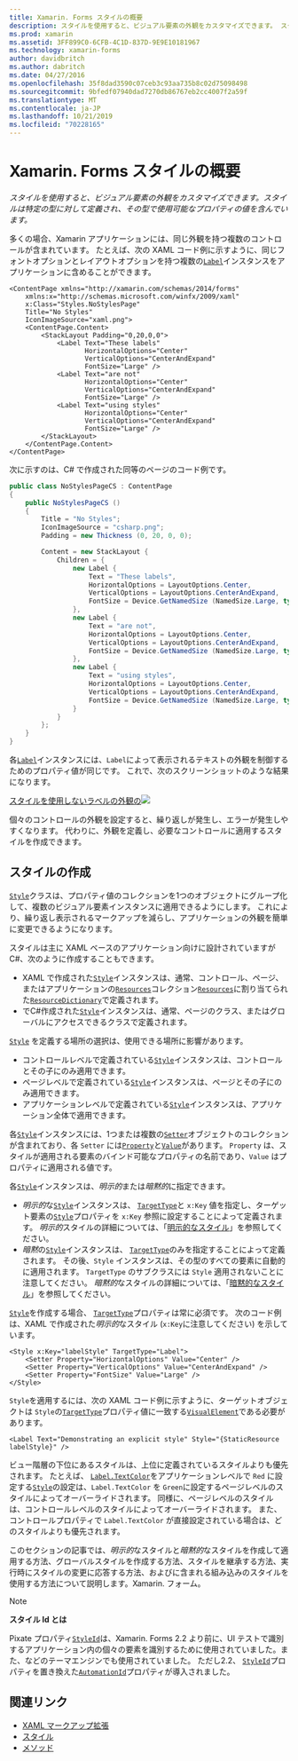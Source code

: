 ```yaml
---
title: Xamarin. Forms スタイルの概要
description: スタイルを使用すると、ビジュアル要素の外観をカスタマイズできます。 スタイルは特定の型に対して定義され、その型で使用可能なプロパティの値を含んでいます。
ms.prod: xamarin
ms.assetid: 3FF899C0-6CFB-4C1D-837D-9E9E10181967
ms.technology: xamarin-forms
author: davidbritch
ms.author: dabritch
ms.date: 04/27/2016
ms.openlocfilehash: 35f8dad3590c07ceb3c93aa735b8c02d75098498
ms.sourcegitcommit: 9bfedf07940dad7270db86767eb2cc4007f2a59f
ms.translationtype: MT
ms.contentlocale: ja-JP
ms.lasthandoff: 10/21/2019
ms.locfileid: "70228165"
---
```

# <a name="introduction-to-xamarinforms-styles"></a>Xamarin. Forms スタイルの概要

_スタイルを使用すると、ビジュアル要素の外観をカスタマイズできます。スタイルは特定の型に対して定義され、その型で使用可能なプロパティの値を含んでいます。_

多くの場合、Xamarin アプリケーションには、同じ外観を持つ複数のコントロールが含まれています。 たとえば、次の XAML コード例に示すように、同じフォントオプションとレイアウトオプションを持つ複数の[`Label`](xref:Xamarin.Forms.Label)インスタンスをアプリケーションに含めることができます。

```xaml
<ContentPage xmlns="http://xamarin.com/schemas/2014/forms"
    xmlns:x="http://schemas.microsoft.com/winfx/2009/xaml"
    x:Class="Styles.NoStylesPage"
    Title="No Styles"
    IconImageSource="xaml.png">
    <ContentPage.Content>
        <StackLayout Padding="0,20,0,0">
            <Label Text="These labels"
                   HorizontalOptions="Center"
                   VerticalOptions="CenterAndExpand"
                   FontSize="Large" />
            <Label Text="are not"
                   HorizontalOptions="Center"
                   VerticalOptions="CenterAndExpand"
                   FontSize="Large" />
            <Label Text="using styles"
                   HorizontalOptions="Center"
                   VerticalOptions="CenterAndExpand"
                   FontSize="Large" />
        </StackLayout>
    </ContentPage.Content>
</ContentPage>
```

次に示すのは、C# で作成された同等のページのコード例です。

```csharp
public class NoStylesPageCS : ContentPage
{
    public NoStylesPageCS ()
    {
        Title = "No Styles";
        IconImageSource = "csharp.png";
        Padding = new Thickness (0, 20, 0, 0);

        Content = new StackLayout {
            Children = {
                new Label {
                    Text = "These labels",
                    HorizontalOptions = LayoutOptions.Center,
                    VerticalOptions = LayoutOptions.CenterAndExpand,
                    FontSize = Device.GetNamedSize (NamedSize.Large, typeof(Label))
                },
                new Label {
                    Text = "are not",
                    HorizontalOptions = LayoutOptions.Center,
                    VerticalOptions = LayoutOptions.CenterAndExpand,
                    FontSize = Device.GetNamedSize (NamedSize.Large, typeof(Label))
                },
                new Label {
                    Text = "using styles",
                    HorizontalOptions = LayoutOptions.Center,
                    VerticalOptions = LayoutOptions.CenterAndExpand,
                    FontSize = Device.GetNamedSize (NamedSize.Large, typeof(Label))
                }
            }
        };
    }
}
```

各[`Label`](xref:Xamarin.Forms.Label)インスタンスには、`Label`によって表示されるテキストの外観を制御するためのプロパティ値が同じです。 これで、次のスクリーンショットのような結果になります。

[スタイルを使用しないラベルの外観の![](introduction-images/no-styles.png)](introduction-images/no-styles-large.png#lightbox)

個々のコントロールの外観を設定すると、繰り返しが発生し、エラーが発生しやすくなります。 代わりに、外観を定義し、必要なコントロールに適用するスタイルを作成できます。

## <a name="create-a-style"></a>スタイルの作成

[`Style`](xref:Xamarin.Forms.Style)クラスは、プロパティ値のコレクションを1つのオブジェクトにグループ化して、複数のビジュアル要素インスタンスに適用できるようにします。 これにより、繰り返し表示されるマークアップを減らし、アプリケーションの外観を簡単に変更できるようになります。

スタイルは主に XAML ベースのアプリケーション向けに設計されていますがC#、次のように作成することもできます。

- XAML で作成された[`Style`](xref:Xamarin.Forms.Style)インスタンスは、通常、コントロール、ページ、またはアプリケーションの[`Resources`](xref:Xamarin.Forms.Application.Resources)コレクション[`Resources`](xref:Xamarin.Forms.VisualElement.Resources)に割り当てられた[`ResourceDictionary`](xref:Xamarin.Forms.ResourceDictionary)で定義されます。
- でC#作成された[`Style`](xref:Xamarin.Forms.Style)インスタンスは、通常、ページのクラス、またはグローバルにアクセスできるクラスで定義されます。

[`Style`](xref:Xamarin.Forms.Style) を定義する場所の選択は、使用できる場所に影響があります。

- コントロールレベルで定義されている[`Style`](xref:Xamarin.Forms.Style)インスタンスは、コントロールとその子にのみ適用できます。
- ページレベルで定義されている[`Style`](xref:Xamarin.Forms.Style)インスタンスは、ページとその子にのみ適用できます。
- アプリケーションレベルで定義されている[`Style`](xref:Xamarin.Forms.Style)インスタンスは、アプリケーション全体で適用できます。

各[`Style`](xref:Xamarin.Forms.Style)インスタンスには、1つまたは複数の[`Setter`](xref:Xamarin.Forms.Setter)オブジェクトのコレクションが含まれており、各 `Setter` には[`Property`](xref:Xamarin.Forms.Setter.Property)と[`Value`](xref:Xamarin.Forms.Setter.Value)があります。 `Property` は、スタイルが適用される要素のバインド可能なプロパティの名前であり、`Value` はプロパティに適用される値です。

各[`Style`](xref:Xamarin.Forms.Style)インスタンスは、*明示的*または*暗黙的*に指定できます。

- *明示的*な[`Style`](xref:Xamarin.Forms.Style)インスタンスは、 [`TargetType`](xref:Xamarin.Forms.Style.TargetType)と `x:Key` 値を指定し、ターゲット要素の[`Style`](xref:Xamarin.Forms.NavigableElement.Style)プロパティを `x:Key` 参照に設定することによって定義されます。 *明示的*スタイルの詳細については、「[明示的なスタイル](~/xamarin-forms/user-interface/styles/explicit.md)」を参照してください。
- *暗黙*の[`Style`](xref:Xamarin.Forms.Style)インスタンスは、 [`TargetType`](xref:Xamarin.Forms.Style.TargetType)のみを指定することによって定義されます。 その後、`Style` インスタンスは、その型のすべての要素に自動的に適用されます。 `TargetType` のサブクラスには `Style` 適用されないことに注意してください。 *暗黙的*なスタイルの詳細については、「[暗黙的なスタイル](~/xamarin-forms/user-interface/styles/implicit.md)」を参照してください。

[`Style`](xref:Xamarin.Forms.Style)を作成する場合、 [`TargetType`](xref:Xamarin.Forms.Style.TargetType)プロパティは常に必須です。 次のコード例は、XAML で作成された*明示的*なスタイル (`x:Key`に注意してください) を示しています。

```xaml
<Style x:Key="labelStyle" TargetType="Label">
    <Setter Property="HorizontalOptions" Value="Center" />
    <Setter Property="VerticalOptions" Value="CenterAndExpand" />
    <Setter Property="FontSize" Value="Large" />
</Style>
```

`Style`を適用するには、次の XAML コード例に示すように、ターゲットオブジェクトは `Style`の[`TargetType`](xref:Xamarin.Forms.Style.TargetType)プロパティ値に一致する[`VisualElement`](xref:Xamarin.Forms.VisualElement)である必要があります。

```xaml
<Label Text="Demonstrating an explicit style" Style="{StaticResource labelStyle}" />
```

ビュー階層の下位にあるスタイルは、上位に定義されているスタイルよりも優先されます。 たとえば、 [`Label.TextColor`](xref:Xamarin.Forms.Label.TextColor)をアプリケーションレベルで `Red` に設定する[`Style`](xref:Xamarin.Forms.Style)の設定は、`Label.TextColor` を `Green`に設定するページレベルのスタイルによってオーバーライドされます。 同様に、ページレベルのスタイルは、コントロールレベルのスタイルによってオーバーライドされます。 また、コントロールプロパティで `Label.TextColor` が直接設定されている場合は、どのスタイルよりも優先されます。

このセクションの記事では、*明示的*なスタイルと*暗黙的*なスタイルを作成して適用する方法、グローバルスタイルを作成する方法、スタイルを継承する方法、実行時にスタイルの変更に応答する方法、およびに含まれる組み込みのスタイルを使用する方法について説明します。Xamarin. フォーム。

> [!NOTE]
> **スタイル Id とは**
>
> Pixate プロパティ[`StyleId`](xref:Xamarin.Forms.Element.StyleId)は、Xamarin. Forms 2.2 より前に、UI テストで識別するアプリケーション内の個々の要素を識別するために使用されていました。また、などのテーマエンジンでも使用されていました。 ただし2.2、 [`StyleId`](xref:Xamarin.Forms.Element.StyleId)プロパティを置き換えた[`AutomationId`](xref:Xamarin.Forms.Element.AutomationId)プロパティが導入されました。

## <a name="related-links"></a>関連リンク

- [XAML マークアップ拡張](~/xamarin-forms/xaml/xaml-basics/xaml-markup-extensions.md)
- [スタイル](xref:Xamarin.Forms.Style)
- [メソッド](xref:Xamarin.Forms.Setter)
